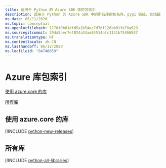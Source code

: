 ```yaml
---
title: 适用于 Python 的 Azure SDK 库的包索引
description: 适用于 Python 的 Azure SDK 中的所有库的包名称、pypi 链接、文档链接和源代码链接列表。
ms.date: 06/11/2020
ms.topic: conceptual
ms.openlocfilehash: 177010b01dfd5a1b54ec7d7df126bb91fe78a929
ms.sourcegitcommit: 39da5bec7ef824a34aa04514afc1141b75466547
ms.translationtype: HT
ms.contentlocale: zh-CN
ms.lasthandoff: 06/12/2020
ms.locfileid: "84746059"
---
```

# <a name="azure-libraries-package-index"></a>Azure 库包索引

[使用 azure.core 的库](#libraries-using-azurecore)

[所有库](#all-libraries)

## <a name="libraries-using-azurecore"></a>使用 azure.core 的库

[!INCLUDE [python-new-releases](../includes/python-new.md)]

## <a name="all-libraries"></a>所有库

[!INCLUDE [python-all-libraries](../includes/python-all.md)]
